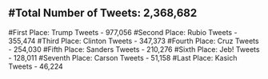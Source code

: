 #Total Number of Tweets: 2,368,682 
---
#First Place: Trump Tweets - 977,056
#Second Place: Rubio Tweets - 355,474
#Third Place: Clinton Tweets - 347,373
#Fourth Place: Cruz Tweets - 254,030
#Fifth Place: Sanders Tweets - 210,276
#Sixth Place: Jeb! Tweets - 128,011
#Seventh Place: Carson Tweets - 51,158
#Last Place: Kasich Tweets - 46,224
